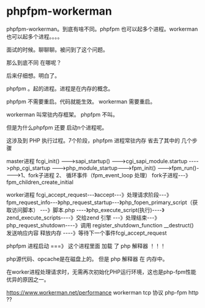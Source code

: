 # phpfpm-workerman
phpfpm-workerman。到底有啥不同。phpfpm 也可以起多个进程。workerman也可以起多个进程。。。。


面试的时候。聊聊聊。被问到了这个问题。

那么到底不同 在哪呢？


后来仔细想。明白了。


phpfpm 。起的进程。进程是在内存的概念。

phpfpm  不需要重启。代码就能生效。 workerman 需要重启。


workerman  叫常驻内存框架。 phpfpm 不叫。

但是为什么phpfpm 还要 启动n个进程呢。


这涉及到 PHP 执行过程。7个阶段，phpfpm 进程常驻内存 省去了其中的 几个步骤

master进程
fcgi_init()  --->sapi_startup()  --->cgi_sapi_module.startup ---->php_cgi_startup --->php_module_startup--->fpm_init()
--->fpm_run()---->1、fork子进程 2、 循环事件（fpm_event_loop 处理）
fork子进程---》fpm_children_create_initial

worker进程
fcgi_accept_request---》accept---》处理请求阶段---》fpm_request_info---》php_request_startup---》php_fopen_primary_script（获取访问脚本）  ---》脚本.php ----》php_execute_script(执行)----》zend_execute_scripts----》交给zend 引擎 ---》处理结束---》php_request_shutdown----》调用 register_shutdown_function  __destruct()  发送响应内容   释放内存  ----》等待下一个事件fcgi_accept_request


phpfpm 进程启动  ===》 这个进程里面 加载 了 php 解释器 ！！！


php源代码、opcache是在磁盘上的。  但是 php 解释器 在 内存中。


在worker进程处理请求时，无需再次初始化PHP运行环境，这也是php-fpm性能优异的原因之一。

https://www.workerman.net/performance
workerman  tcp 协议
php-fpm    http ??



